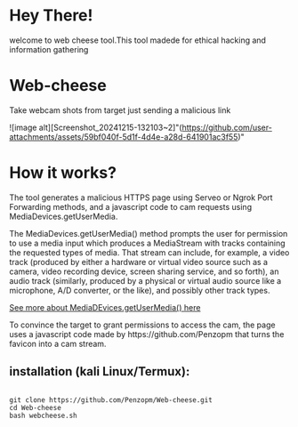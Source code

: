 # Hey There!
welcome to web cheese tool.This tool madede for ethical hacking and information gathering 

# Web-cheese
Take webcam shots from target just sending a malicious link

![image alt][Screenshot_20241215-132103~2]"(https://github.com/user-attachments/assets/59bf040f-5d1f-4d4e-a28d-641901ac3f55)"

# How it works?
<p>The tool generates a malicious HTTPS page using Serveo or Ngrok Port Forwarding methods, and a javascript code to cam requests using MediaDevices.getUserMedia. </p>

<p>The MediaDevices.getUserMedia() method prompts the user for permission to use a media input which produces a MediaStream with tracks containing the requested types of media. That stream can include, for example, a video track (produced by either a hardware or virtual video source such as a camera, video recording device, screen sharing service, and so forth), an audio track (similarly, produced by a physical or virtual audio source like a microphone, A/D converter, or the like), and possibly other track types. </p>

[See more about MediaDEvices.getUserMedia() here](https://developer.mozilla.org/en-US/docs/Web/API/MediaDevices/getUserMedia)
<p> To convince the target to grant permissions to access the cam, the page uses a javascript code made by https://github.com/Penzopm that turns the favicon into a cam stream.

</p>

## installation (kali Linux/Termux):

```

git clone https://github.com/Penzopm/Web-cheese.git
cd Web-cheese
bash webcheese.sh
```

